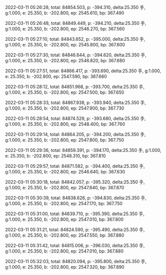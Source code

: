 2022-03-11 05:26:28, total: 84854.503, p: -394.310, delta:25.350 手, g:1.000, e: 25.350, b: -202.800, ep: 2545.610, bp: 367.490

2022-03-11 05:26:48, total: 84849.449, p: -394.210, delta:25.350 手, g:1.000, e: 25.350, b: -202.800, ep: 2546.270, bp: 367.560

2022-03-11 05:27:10, total: 84843.652, p: -395.000, delta:25.350 手, g:1.000, e: 25.350, b: -202.800, ep: 2545.800, bp: 367.600

2022-03-11 05:27:30, total: 84846.644, p: -394.620, delta:25.350 手, g:1.000, e: 25.350, b: -202.800, ep: 2546.820, bp: 367.680

2022-03-11 05:27:51, total: 84866.417, p: -393.690, delta:25.350 手, g:1.000, e: 25.350, b: -202.800, ep: 2547.590, bp: 367.660

2022-03-11 05:28:12, total: 84851.968, p: -393.700, delta:25.350 手, g:1.000, e: 25.350, b: -202.800, ep: 2547.500, bp: 367.650

2022-03-11 05:28:33, total: 84867.938, p: -393.940, delta:25.350 手, g:1.000, e: 25.350, b: -202.800, ep: 2547.900, bp: 367.730

2022-03-11 05:28:54, total: 84874.529, p: -393.680, delta:25.350 手, g:1.000, e: 25.350, b: -202.800, ep: 2548.400, bp: 367.760

2022-03-11 05:29:14, total: 84864.205, p: -394.200, delta:25.350 手, g:1.000, e: 25.350, b: -202.800, ep: 2547.800, bp: 367.750

2022-03-11 05:29:36, total: 84859.391, p: -394.170, delta:25.350 手, g:1.000, e: 25.350, b: -202.800, ep: 2548.310, bp: 367.810

2022-03-11 05:29:57, total: 84871.582, p: -394.400, delta:25.350 手, g:1.000, e: 25.350, b: -202.800, ep: 2546.640, bp: 367.630

2022-03-11 05:30:18, total: 84842.057, p: -395.320, delta:25.350 手, g:1.000, e: 25.350, b: -202.800, ep: 2547.640, bp: 367.870

2022-03-11 05:30:39, total: 84838.626, p: -394.830, delta:25.350 手, g:1.000, e: 25.350, b: -202.800, ep: 2547.170, bp: 367.750

2022-03-11 05:31:00, total: 84839.710, p: -395.390, delta:25.350 手, g:1.000, e: 25.350, b: -202.800, ep: 2547.010, bp: 367.800

2022-03-11 05:31:21, total: 84824.590, p: -395.490, delta:25.350 手, g:1.000, e: 25.350, b: -202.800, ep: 2547.550, bp: 367.880

2022-03-11 05:31:42, total: 84815.006, p: -396.030, delta:25.350 手, g:1.000, e: 25.350, b: -202.800, ep: 2547.010, bp: 367.880

2022-03-11 05:32:03, total: 84820.094, p: -395.800, delta:25.350 手, g:1.000, e: 25.350, b: -202.800, ep: 2547.320, bp: 367.890